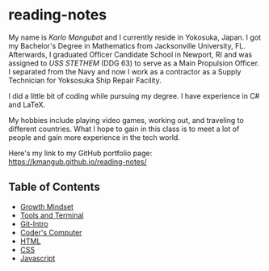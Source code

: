 # reading-notes




My name is *Karlo Mangubat* and I currently reside in Yokosuka, Japan. I got my Bachelor's Degree in Mathematics from Jacksonville University, FL. Afterwards, I graduated Officer Candidate School in Newport, RI and was assigned to *USS STETHEM* (DDG 63) to serve as a Main Propulsion Officer. I separated from the Navy and now I work as a contractor as a Supply Technician for Yoksosuka Ship Repair Facility.

I did a little bit of coding while pursuing my degree. I have experience in C# and LaTeX.

My hobbies include playing video games, working out, and traveling to different countries. What I hope to gain in this class is to meet a lot of people and gain more experience in the tech world. 

Here's my link to my GitHub portfolio page: https://kmangub.github.io/reading-notes/

## Table of Contents

+ [Growth Mindset](growth-mindset.md)
+ [Tools and Terminal](tools-terminal.md)
+ [Git-Intro](Git-Intro.md)
+ [Coder's Computer](coders-computer.md)
+ [HTML](html.md)
+ [CSS](css-notes.md)
+ [Javascript](javascript-notes.md)